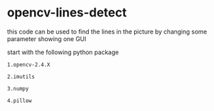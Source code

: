 # opencv-lines-detect

this code can be used to find the lines in the picture by changing some parameter showing one GUI 

start with the following python package
  
    1.opencv-2.4.X
  
    2.imutils
  
    3.numpy
  
    4.pillow

